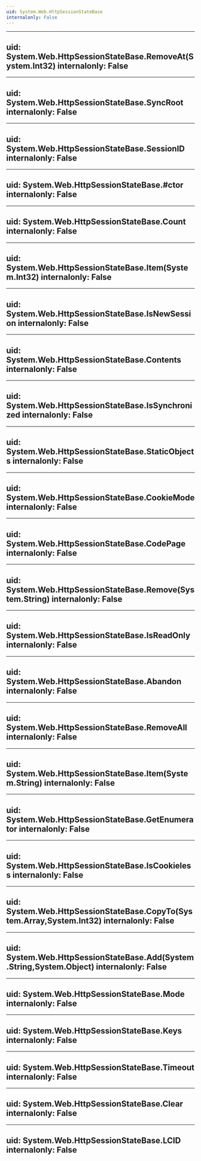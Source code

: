 ```yaml
---
uid: System.Web.HttpSessionStateBase
internalonly: False
---
```


---
uid: System.Web.HttpSessionStateBase.RemoveAt(System.Int32)
internalonly: False
---

---
uid: System.Web.HttpSessionStateBase.SyncRoot
internalonly: False
---

---
uid: System.Web.HttpSessionStateBase.SessionID
internalonly: False
---

---
uid: System.Web.HttpSessionStateBase.#ctor
internalonly: False
---

---
uid: System.Web.HttpSessionStateBase.Count
internalonly: False
---

---
uid: System.Web.HttpSessionStateBase.Item(System.Int32)
internalonly: False
---

---
uid: System.Web.HttpSessionStateBase.IsNewSession
internalonly: False
---

---
uid: System.Web.HttpSessionStateBase.Contents
internalonly: False
---

---
uid: System.Web.HttpSessionStateBase.IsSynchronized
internalonly: False
---

---
uid: System.Web.HttpSessionStateBase.StaticObjects
internalonly: False
---

---
uid: System.Web.HttpSessionStateBase.CookieMode
internalonly: False
---

---
uid: System.Web.HttpSessionStateBase.CodePage
internalonly: False
---

---
uid: System.Web.HttpSessionStateBase.Remove(System.String)
internalonly: False
---

---
uid: System.Web.HttpSessionStateBase.IsReadOnly
internalonly: False
---

---
uid: System.Web.HttpSessionStateBase.Abandon
internalonly: False
---

---
uid: System.Web.HttpSessionStateBase.RemoveAll
internalonly: False
---

---
uid: System.Web.HttpSessionStateBase.Item(System.String)
internalonly: False
---

---
uid: System.Web.HttpSessionStateBase.GetEnumerator
internalonly: False
---

---
uid: System.Web.HttpSessionStateBase.IsCookieless
internalonly: False
---

---
uid: System.Web.HttpSessionStateBase.CopyTo(System.Array,System.Int32)
internalonly: False
---

---
uid: System.Web.HttpSessionStateBase.Add(System.String,System.Object)
internalonly: False
---

---
uid: System.Web.HttpSessionStateBase.Mode
internalonly: False
---

---
uid: System.Web.HttpSessionStateBase.Keys
internalonly: False
---

---
uid: System.Web.HttpSessionStateBase.Timeout
internalonly: False
---

---
uid: System.Web.HttpSessionStateBase.Clear
internalonly: False
---

---
uid: System.Web.HttpSessionStateBase.LCID
internalonly: False
---
